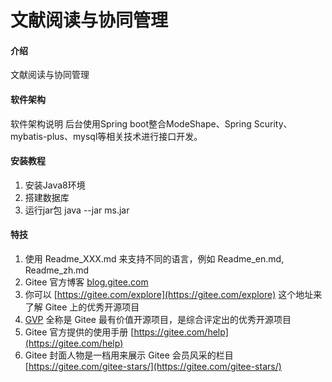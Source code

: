 # 文献阅读与协同管理

#### 介绍
文献阅读与协同管理

#### 软件架构
软件架构说明
后台使用Spring boot整合ModeShape、Spring Scurity、mybatis-plus、mysql等相关技术进行接口开发。

#### 安装教程

1.  安装Java8环境
2.  搭建数据库
3.  运行jar包
    java --jar ms.jar




#### 特技

1.  使用 Readme\_XXX.md 来支持不同的语言，例如 Readme\_en.md, Readme\_zh.md
2.  Gitee 官方博客 [blog.gitee.com](https://blog.gitee.com)
3.  你可以 [https://gitee.com/explore](https://gitee.com/explore) 这个地址来了解 Gitee 上的优秀开源项目
4.  [GVP](https://gitee.com/gvp) 全称是 Gitee 最有价值开源项目，是综合评定出的优秀开源项目
5.  Gitee 官方提供的使用手册 [https://gitee.com/help](https://gitee.com/help)
6.  Gitee 封面人物是一档用来展示 Gitee 会员风采的栏目 [https://gitee.com/gitee-stars/](https://gitee.com/gitee-stars/)
